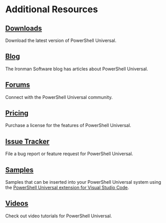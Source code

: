 # Additional Resources

## [Downloads](https://ironmansoftware.com/downloads)

Download the latest version of PowerShell Universal. 

## [Blog](https://blog.ironmansoftware.com/tags/powershelluniversal/)

The Ironman Software blog has articles about PowerShell Universal. 

## [Forums](https://forums.ironmansoftware.com)

Connect with the PowerShell Universal community. 

## [Pricing](https://ironmansoftware.com/pricing/powershell-universal)

Purchase a license for the features of PowerShell Universal. 

## [Issue Tracker](https://github.com/ironmansoftware/issues)

File a bug report or feature request for PowerShell Universal.

## [Samples](https://github.com/ironmansoftware/universal-samples)

Samples that can be inserted into your PowerShell Universal system using the [PowerShell Universal extension for Visual Studio Code](https://marketplace.visualstudio.com/items?itemName=ironmansoftware.powershell-universal).

## [Videos](https://www.youtube.com/watch?v=LaZA90UzLPw&list=PL-0mHH7DlSiQ5q66FXHerWv2vOOodD2U9)

Check out video tutorials for PowerShell Universal. 

